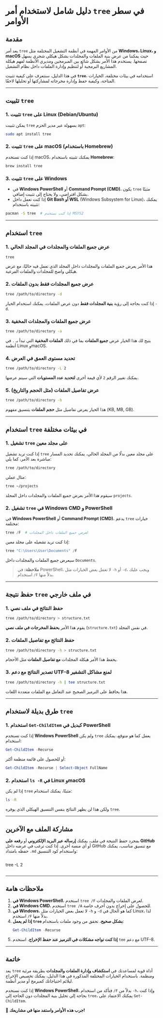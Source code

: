 # دليل شامل لاستخدام أمر `tree` في سطر الأوامر

## مقدمة
يعد أمر `tree` من الأوامر المهمة في أنظمة التشغيل المختلفة مثل **Windows، Linux، و macOS** حيث يمكننا من عرض بنية الملفات والمجلدات بشكل هيكلي شجري يسهل تصفحها. يستخدم هذا الأمر بشكل شائع بين المبرمجين ومديري الأنظمة لفهم هيكلة المشاريع البرمجية أو لتنظيم وإدارة الملفات داخل نظام التشغيل.

في هذا الدليل، سنتعرف على كيفية تثبيت **`tree`**، استخدامه في بيئات مختلفة، الخيارات المتاحة، وكيفية حفظ وإدارة مخرجاته لمشاركتها أو تحليلها لاحقًا.

---

## تثبيت `tree`
### 1. تثبيت `tree` على Linux (Debian/Ubuntu)
يمكن تثبيت `tree` بسهولة عبر مدير الحزم `apt`:
```bash
sudo apt install tree
```

### 2. تثبيت `tree` على macOS (باستخدام Homebrew)
إذا كنت تستخدم macOS، يمكنك تثبيته باستخدام **Homebrew**:
```bash
brew install tree
```

### 3. تثبيت `tree` على Windows
- في **Windows PowerShell** أو **Command Prompt (CMD)**، يكون `tree` مثبتًا بشكل افتراضي، ولا يحتاج إلى تثبيت إضافي.
- إذا كنت تعمل داخل **Git Bash أو WSL** (Windows Subsystem for Linux)، يمكنك تثبيته باستخدام:
```bash
pacman -S tree  # إذا كنت تستخدم MSYS2
```

---

## استخدام `tree`
### 1. عرض جميع الملفات والمجلدات في المجلد الحالي
```bash
tree
```
هذا الأمر يعرض جميع الملفات والمجلدات داخل المجلد الذي تعمل فيه حاليًا، مع عرض هيكلي واضح للمجلدات والملفات الفرعية.

### 2. عرض جميع المجلدات فقط بدون الملفات
```bash
tree /path/to/directory -d
```
إذا كنت بحاجة إلى رؤية **بنية المجلدات فقط** دون عرض الملفات، يمكنك استخدام الخيار `-d`.

### 3. عرض جميع الملفات والمجلدات المخفية
```bash
tree /path/to/directory -a
```
يتيح لك هذا الخيار عرض **جميع الملفات** بما في ذلك **الملفات المخفية** التي تبدأ بـ `.` في أنظمة Linux وmacOS.

### 4. تحديد مستوى العمق في العرض
```bash
tree /path/to/directory -L 2
```
يمكنك تغيير الرقم `2` لأي قيمة أخرى **لتحديد عدد المستويات** التي سيتم عرضها.

### 5. عرض تفاصيل الملفات (مثل الحجم والتاريخ)
```bash
tree /path/to/directory -h
```
هذا الخيار يعرض تفاصيل مثل **حجم الملفات** بتنسيق مفهوم (KB, MB, GB).

---

## استخدام `tree` في بيئات مختلفة
### 1. تشغيل `tree` على مجلد معين
إذا كنت تريد تشغيل `tree` على مجلد معين بدلًا من المجلد الحالي، يمكنك تحديد المسار مباشرة بعد الأمر، كما يلي:
```bash
tree /path/to/directory
```
مثال عملي:
```bash
tree ~/projects
```
سيقوم هذا الأمر بعرض جميع الملفات والمجلدات داخل المجلد `projects`.

### 2. تشغيل `tree` في **Windows CMD و PowerShell**
في **Windows PowerShell** أو **Command Prompt (CMD)**، يدعم `tree` خيارات مختلفة:
```powershell
tree /F  # لعرض جميع الملفات داخل المجلدات
```
إذا كنت تريد تشغيله على مجلد معين:
```powershell
tree "C:\Users\User\Documents" /F
```
سيعرض جميع الملفات والمجلدات داخل `Documents`.

> **ملاحظة:** 
> في PowerShell، لا تعمل بعض الخيارات مثل `-h` أو `-d`، ويجب عليك استخدام `/F` بدلاً منها.

---

## حفظ نتيجة `tree` في ملف خارجي
### 1. حفظ النتائج في ملف نصي
```bash
tree /path/to/directory > structure.txt
```
يقوم هذا الأمر **بحفظ المخرجات في ملف نصي** (`structure.txt`) في نفس المجلد.

### 2. حفظ النتائج مع تفاصيل الملفات
```bash
tree /path/to/directory -h > structure.txt
```
يحفظ هذا الأمر هيكلة المجلدات **مع تفاصيل الملفات** مثل الأحجام.

### 3. تصدير النتائج مع دعم UTF-8 لمنع مشاكل التشفير
```bash
tree /path/to/directory -h | tee structure.txt
```
هذا يحافظ على الترميز الصحيح عند التعامل مع الملفات متعددة اللغات.

---

## طرق بديلة لاستخدام `tree`
### 1. استخدام `Get-ChildItem` كبديل في PowerShell
إذا كنت تستخدم **Windows PowerShell** ولم يكن `tree` يعمل كما هو متوقع، يمكنك استخدام:
```powershell
Get-ChildItem -Recurse
```
أو للحصول على قائمة منظمة أكثر:
```powershell
Get-ChildItem -Recurse | Select-Object FullName
```

### 2. استخدام `ls -R` في Linux وmacOS
إذا لم يكن `tree` مثبتًا، يمكنك استخدام:
```bash
ls -R
```
ولكن هذا لن يظهر النتائج بنفس التنسيق الهيكلي الذي يوفره `tree`.

---

## مشاركة الملف مع الآخرين
بمجرد حفظ النتيجة في ملف، يمكنك **إرساله عبر البريد الإلكتروني** أو **رفعه على GitHub** أو أي منصة أخرى. 
إذا كنت ترغب في عرضه داخل GitHub مع تنسيق مناسب، يمكنك حفظه بامتداد `.md` واستخدام كود التنسيق:
```markdown
```
tree -L 2
```
```

---

## ملاحظات هامة
1. **في Windows PowerShell**، استخدم `tree /F` لعرض الملفات والمجلدات.
2. **في Windows CMD**، استخدم `tree /A` للحصول على إخراج بدون أحرف خاصة.
3. **في Windows**، لا تعمل بعض الخيارات مثل `-h` و `-d` كما هو الحال في Linux، لذا استخدم `/F` بدلاً منها.
4. **إذا لم يعمل `tree` بشكل صحيح**، تحقق من وجود ملفات باستخدام:
   ```powershell
   Get-ChildItem -Recurse
   ```
5. **إذا كنت تواجه مشكلات في الترميز عند حفظ الإخراج**، استخدم `tee` مع دعم UTF-8.

---

## خاتمة
يعد `tree` أداة قوية لمساعدتك في **استكشاف وإدارة الملفات والمجلدات** بطريقة مرئية ومنظمة. باستخدام الخيارات المختلفة المذكورة في هذا الدليل، يمكنك تخصيص الإخراج ليلائم احتياجاتك كمبرمج أو مدير أنظمة.

إذا كنت تستخدم **Windows PowerShell**، فتأكد من استخدام `/F` بدلاً من `-h`، وإذا كنت بحاجة إلى تحليل بنية المجلدات دون الحاجة إلى `tree`، يمكنك الاعتماد على `Get-ChildItem`.

🚀 **جرب هذه الأوامر واستفد منها في مشاريعك!**

